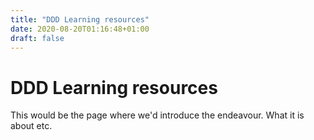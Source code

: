 ```yaml
---
title: "DDD Learning resources"
date: 2020-08-20T01:16:48+01:00
draft: false
---
```


# DDD Learning resources

This would be the page where we'd introduce the endeavour. What it is about etc.
